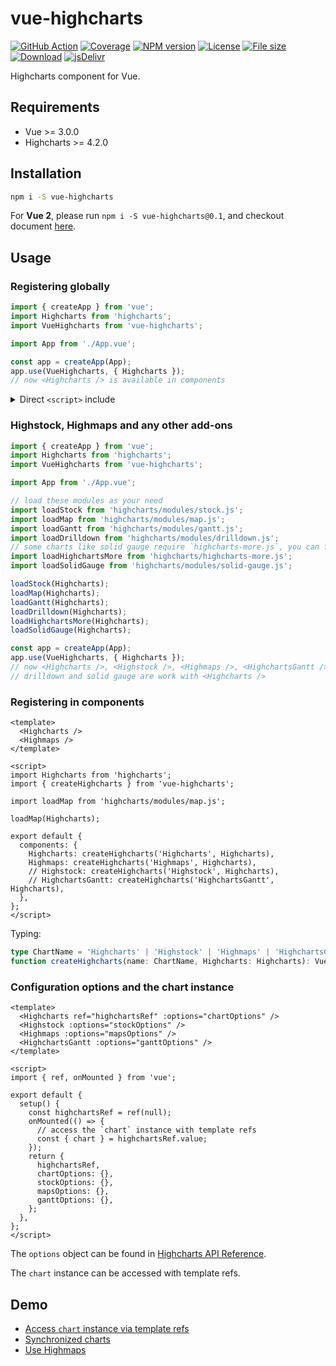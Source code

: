# vue-highcharts

[![GitHub Action](https://github.com/weizhenye/vue-highcharts/workflows/CI/badge.svg)](https://github.com/weizhenye/vue-highcharts/actions)
[![Coverage](https://badgen.net/codecov/c/github/weizhenye/vue-highcharts?icon=codecov)](https://codecov.io/gh/weizhenye/vue-highcharts)
[![NPM version](https://badgen.net/npm/v/vue-highcharts?icon=npm)](https://www.npmjs.com/package/vue-highcharts)
[![License](https://badgen.net/npm/license/vue-highcharts?icon=https://api.iconify.design/octicon:law.svg?color=white)](https://github.com/weizhenye/vue-highcharts/blob/master/LICENSE)
[![File size](https://badgen.net/bundlephobia/minzip/vue-highcharts?icon=https://api.iconify.design/ant-design:file-zip-outline.svg?color=white)](https://bundlephobia.com/result?p=vue-highcharts)
[![Download](https://badgen.net/npm/dm/vue-highcharts?icon=npm)](https://www.npmjs.com/package/vue-highcharts)
[![jsDelivr](https://badgen.net/jsdelivr/hits/npm/vue-highcharts?icon=https://api.iconify.design/simple-icons:jsdelivr.svg?color=white)](https://www.jsdelivr.com/package/npm/vue-highcharts)

Highcharts component for Vue.

## Requirements

* Vue >= 3.0.0
* Highcharts >= 4.2.0

## Installation

```bash
npm i -S vue-highcharts
```

For **Vue 2**, please run `npm i -S vue-highcharts@0.1`, and checkout document [here](https://github.com/weizhenye/vue-highcharts/tree/v0.1.0).

## Usage

### Registering globally

```js
import { createApp } from 'vue';
import Highcharts from 'highcharts';
import VueHighcharts from 'vue-highcharts';

import App from './App.vue';

const app = createApp(App);
app.use(VueHighcharts, { Highcharts });
// now <Highcharts /> is available in components
```

<details>
<summary>Direct <code>&lt;script&gt;</code> include</summary>

```html
<script src="/path/to/vue/dist/vue.global.prod.js"></script>
<script src="/path/to/highcharts/highcharts.js"></script>
<script src="/path/to/vue-highcharts/dist/vue-highcharts.js"></script>
<script>
const { createApp } = window.Vue;
const app = createApp();
app.use(window.VueHighcharts['default'], { Highcharts: window.Highcharts });
</script>
```
</details>

### Highstock, Highmaps and any other add-ons

```js
import { createApp } from 'vue';
import Highcharts from 'highcharts';
import VueHighcharts from 'vue-highcharts';

import App from './App.vue';

// load these modules as your need
import loadStock from 'highcharts/modules/stock.js';
import loadMap from 'highcharts/modules/map.js';
import loadGantt from 'highcharts/modules/gantt.js';
import loadDrilldown from 'highcharts/modules/drilldown.js';
// some charts like solid gauge require `highcharts-more.js`, you can find it in official document.
import loadHighchartsMore from 'highcharts/highcharts-more.js';
import loadSolidGauge from 'highcharts/modules/solid-gauge.js';

loadStock(Highcharts);
loadMap(Highcharts);
loadGantt(Highcharts);
loadDrilldown(Highcharts);
loadHighchartsMore(Highcharts);
loadSolidGauge(Highcharts);

const app = createApp(App);
app.use(VueHighcharts, { Highcharts });
// now <Highcharts />, <Highstock />, <Highmaps />, <HighchartsGantt /> is available in components
// drilldown and solid gauge are work with <Highcharts />
```

### Registering in components

```vue
<template>
  <Highcharts />
  <Highmaps />
</template>

<script>
import Highcharts from 'highcharts';
import { createHighcharts } from 'vue-highcharts';

import loadMap from 'highcharts/modules/map.js';

loadMap(Highcharts);

export default {
  components: {
    Highcharts: createHighcharts('Highcharts', Highcharts),
    Highmaps: createHighcharts('Highmaps', Highcharts),
    // Highstock: createHighcharts('Highstock', Highcharts),
    // HighchartsGantt: createHighcharts('HighchartsGantt', Highcharts),
  },
};
</script>
```

Typing:

```ts
type ChartName = 'Highcharts' | 'Highstock' | 'Highmaps' | 'HighchartsGantt';
function createHighcharts(name: ChartName, Highcharts: Highcharts): VueComponent | null
```

### Configuration options and the chart instance

```vue
<template>
  <Highcharts ref="highchartsRef" :options="chartOptions" />
  <Highstock :options="stockOptions" />
  <Highmaps :options="mapsOptions" />
  <HighchartsGantt :options="ganttOptions" />
</template>

<script>
import { ref, onMounted } from 'vue';

export default {
  setup() {
    const highchartsRef = ref(null);
    onMounted(() => {
      // access the `chart` instance with template refs
      const { chart } = highchartsRef.value;
    });
    return {
      highchartsRef,
      chartOptions: {},
      stockOptions: {},
      mapsOptions: {},
      ganttOptions: {},
    };
  },
};
</script>
```

The `options` object can be found in [Highcharts API Reference](https://api.highcharts.com/highcharts/).

The `chart` instance can be accessed with template refs.

## Demo

* [Access `chart` instance via template refs](https://codepen.io/weizhenye/pen/yLeobOP)
* [Synchronized charts](https://codepen.io/weizhenye/pen/PoZKmjG)
* [Use Highmaps](https://codepen.io/weizhenye/pen/QWyMxaq)
